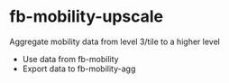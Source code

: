 # fb-mobility-upscale

 Aggregate mobility data from level 3/tile to a higher level
 
 - Use data from fb-mobility
 - Export data to fb-mobility-agg
